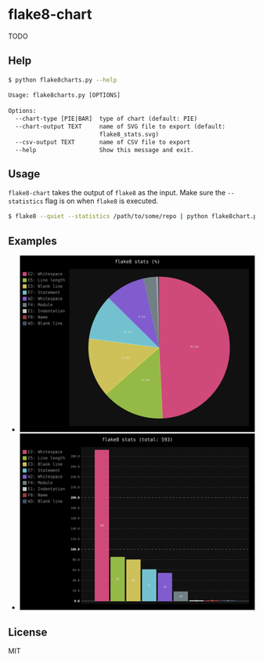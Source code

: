 flake8-chart
============

TODO

Help
----
```bash
$ python flake8charts.py --help
```
```
Usage: flake8charts.py [OPTIONS]

Options:
  --chart-type [PIE|BAR]  type of chart (default: PIE)
  --chart-output TEXT     name of SVG file to export (default:
                          flake8_stats.svg)
  --csv-output TEXT       name of CSV file to export
  --help                  Show this message and exit.
```

Usage
-----
`flake8-chart` takes the output of `flake8` as the input. Make sure the `--statistics` flag is on when `flake8` is executed.
```bash
$ flake8 --quiet --statistics /path/to/some/repo | python flake8chart.py --chart-type=BAR --chart-output=stats_bar.svg --csv-output=stats.csv
```

Examples
--------
* ![pie chart](https://github.com/microamp/flake8-chart/blob/master/output/svg/stats_pie.svg)
* ![bar graph](https://github.com/microamp/flake8-chart/blob/master/output/svg/stats_bar.svg)

License
-------
MIT
